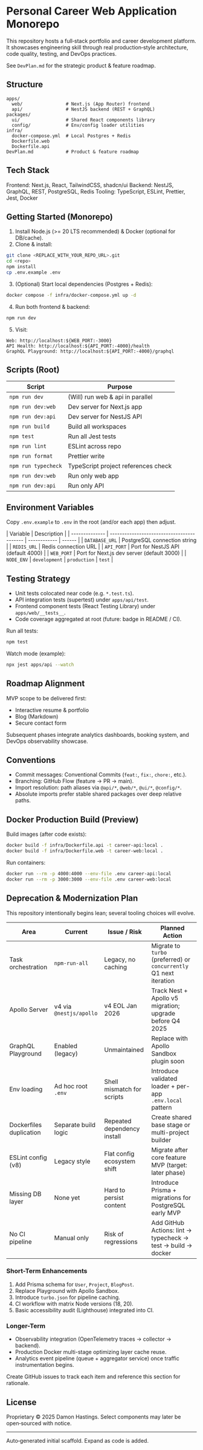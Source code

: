 # Personal Career Web Application Monorepo

This repository hosts a full‑stack portfolio and career development platform. It showcases engineering skill through real production‑style architecture, code quality, testing, and DevOps practices.

See `DevPlan.md` for the strategic product & feature roadmap.

## Structure

```
apps/
  web/                # Next.js (App Router) frontend
  api/                # NestJS backend (REST + GraphQL)
packages/
  ui/                 # Shared React components library
  config/             # Env/config loader utilities
infra/
  docker-compose.yml  # Local Postgres + Redis
  Dockerfile.web
  Dockerfile.api
DevPlan.md            # Product & feature roadmap
```

## Tech Stack

Frontend: Next.js, React, TailwindCSS, shadcn/ui
Backend: NestJS, GraphQL, REST, PostgreSQL, Redis
Tooling: TypeScript, ESLint, Prettier, Jest, Docker

## Getting Started (Monorepo)

1. Install Node.js (>= 20 LTS recommended) & Docker (optional for DB/cache).
2. Clone & install:

```bash
git clone <REPLACE_WITH_YOUR_REPO_URL>.git
cd <repo>
npm install
cp .env.example .env
```

3. (Optional) Start local dependencies (Postgres + Redis):

```bash
docker compose -f infra/docker-compose.yml up -d
```

4. Run both frontend & backend:

```bash
npm run dev
```

5. Visit:

```
Web: http://localhost:${WEB_PORT:-3000}
API Health: http://localhost:${API_PORT:-4000}/health
GraphQL Playground: http://localhost:${API_PORT:-4000}/graphql
```

## Scripts (Root)

| Script              | Purpose                             |
| ------------------- | ----------------------------------- |
| `npm run dev`       | (Will) run web & api in parallel    |
| `npm run dev:web`   | Dev server for Next.js app          |
| `npm run dev:api`   | Dev server for NestJS API           |
| `npm run build`     | Build all workspaces                |
| `npm test`          | Run all Jest tests                  |
| `npm run lint`      | ESLint across repo                  |
| `npm run format`    | Prettier write                      |
| `npm run typecheck` | TypeScript project references check |
| `npm run dev:web`   | Run only web app                    |
| `npm run dev:api`   | Run only API                        |

## Environment Variables

Copy `.env.example` to `.env` in the root (and/or each app) then adjust.

| Variable       | Description                                |
| -------------- | ------------------------------------------ | ------------ | ------ |
| `DATABASE_URL` | PostgreSQL connection string               |
| `REDIS_URL`    | Redis connection URL                       |
| `API_PORT`     | Port for NestJS API (default 4000)         |
| `WEB_PORT`     | Port for Next.js dev server (default 3000) |
| `NODE_ENV`     | `development`                              | `production` | `test` |

## Testing Strategy

- Unit tests colocated near code (e.g. `*.test.ts`).
- API integration tests (supertest) under `apps/api/test`.
- Frontend component tests (React Testing Library) under `apps/web/__tests__`.
- Code coverage aggregated at root (future: badge in README / CI).

Run all tests:

```bash
npm test
```

Watch mode (example):

```bash
npx jest apps/api --watch
```

## Roadmap Alignment

MVP scope to be delivered first:

- Interactive resume & portfolio
- Blog (Markdown)
- Secure contact form

Subsequent phases integrate analytics dashboards, booking system, and DevOps observability showcase.

## Conventions

- Commit messages: Conventional Commits (`feat:`, `fix:`, `chore:`, etc.).
- Branching: GitHub Flow (feature -> PR -> main).
- Import resolution: path aliases via `@api/*`, `@web/*`, `@ui/*`, `@config/*`.
- Absolute imports prefer stable shared packages over deep relative paths.

## Docker Production Build (Preview)

Build images (after code exists):

```bash
docker build -f infra/Dockerfile.api -t career-api:local .
docker build -f infra/Dockerfile.web -t career-web:local .
```

Run containers:

```bash
docker run --rm -p 4000:4000 --env-file .env career-api:local
docker run --rm -p 3000:3000 --env-file .env career-web:local
```

## Deprecation & Modernization Plan

This repository intentionally begins lean; several tooling choices will evolve.

| Area                    | Current                 | Issue / Risk                | Planned Action                                                     |
| ----------------------- | ----------------------- | --------------------------- | ------------------------------------------------------------------ |
| Task orchestration      | `npm-run-all`           | Legacy, no caching          | Migrate to `turbo` (preferred) or `concurrently` Q1 next iteration |
| Apollo Server           | v4 via `@nestjs/apollo` | v4 EOL Jan 2026             | Track Nest + Apollo v5 migration; upgrade before Q4 2025           |
| GraphQL Playground      | Enabled (legacy)        | Unmaintained                | Replace with Apollo Sandbox plugin soon                            |
| Env loading             | Ad hoc root `.env`      | Shell mismatch for scripts  | Introduce validated loader + per-app `.env.local` pattern          |
| Dockerfiles duplication | Separate build logic    | Repeated dependency install | Create shared base stage or multi-project builder                  |
| ESLint config (v8)      | Legacy style            | Flat config ecosystem shift | Migrate after core feature MVP (target: later phase)               |
| Missing DB layer        | None yet                | Hard to persist content     | Introduce Prisma + migrations for PostgreSQL early MVP             |
| No CI pipeline          | Manual only             | Risk of regressions         | Add GitHub Actions: lint → typecheck → test → build → docker       |

### Short-Term Enhancements

1. Add Prisma schema for `User`, `Project`, `BlogPost`.
2. Replace Playground with Apollo Sandbox.
3. Introduce `turbo.json` for pipeline caching.
4. CI workflow with matrix Node versions (18, 20).
5. Basic accessibility audit (Lighthouse) integrated into CI.

### Longer-Term

- Observability integration (OpenTelemetry traces → collector → backend).
- Production Docker multi-stage optimizing layer cache reuse.
- Analytics event pipeline (queue + aggregator service) once traffic instrumentation begins.

Create GitHub issues to track each item and reference this section for rationale.

## License

Proprietary © 2025 Damon Hastings. Select components may later be open‑sourced with notice.

---

Auto‑generated initial scaffold. Expand as code is added.
